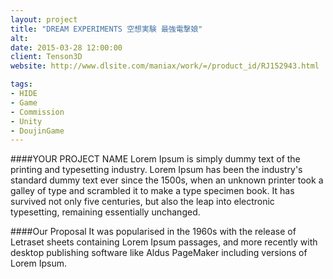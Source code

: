 ```yaml
---
layout: project
title: "DREAM EXPERIMENTS 空想実験 最強電撃娘"
alt:
date: 2015-03-28 12:00:00
client: Tenson3D
website: http://www.dlsite.com/maniax/work/=/product_id/RJ152943.html

tags:
- HIDE
- Game
- Commission
- Unity
- DoujinGame
---
```

####YOUR PROJECT NAME
Lorem Ipsum is simply dummy text of the printing and typesetting industry. Lorem Ipsum has been the industry's standard dummy text ever since the 1500s, when an unknown printer took a galley of type and scrambled it to make a type specimen book. It has survived not only five centuries, but also the leap into electronic typesetting, remaining essentially unchanged.

####Our Proposal
It was popularised in the 1960s with the release of Letraset sheets containing Lorem Ipsum passages, and more recently with desktop publishing software like Aldus PageMaker including versions of Lorem Ipsum.
